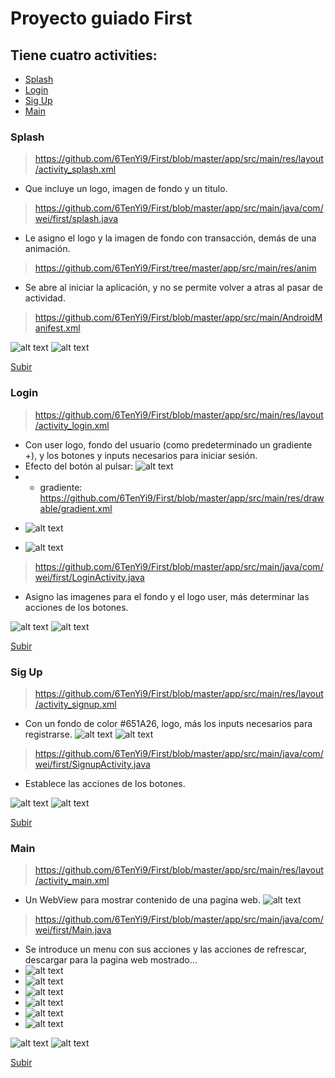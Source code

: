 # Proyecto guiado First

## Tiene cuatro activities:
* [Splash](#item1)
* [Login](#item2)
* [Sig Up](#item3)
* [Main](#item4)

<a name="item1"></a>
### Splash
> https://github.com/6TenYi9/First/blob/master/app/src/main/res/layout/activity_splash.xml
* Que incluye un logo, imagen de fondo y un titulo.
> https://github.com/6TenYi9/First/blob/master/app/src/main/java/com/wei/first/splash.java
* Le asigno el logo y la imagen de fondo con transacción, demás de una animación.
> https://github.com/6TenYi9/First/tree/master/app/src/main/res/anim
* Se abre al iniciar la aplicación, y no se permite volver a atras al pasar de actividad.
> https://github.com/6TenYi9/First/blob/master/app/src/main/AndroidManifest.xml

![alt text](IMG/img2.png)
![alt text](IMG/img3.png)

[Subir](#top)

<a name="item2"></a>
### Login
> https://github.com/6TenYi9/First/blob/master/app/src/main/res/layout/activity_login.xml
* Con user logo, fondo del usuario (como predeterminado un gradiente +), y los botones y inputs necesarios para iniciar sesión.
* Efecto del botón al pulsar: ![alt text](IMG/img7.png)
* + gradiente: https://github.com/6TenYi9/First/blob/master/app/src/main/res/drawable/gradient.xml 
+ ![alt text](IMG/img10.png)
* ![alt text](IMG/img4.png)
> https://github.com/6TenYi9/First/blob/master/app/src/main/java/com/wei/first/LoginActivity.java
* Asigno las imagenes para el fondo y el logo user, más determinar las acciones de los botones.

![alt text](IMG/img5.png)
![alt text](IMG/img6.png)

[Subir](#top)

<a name="item3"></a>
### Sig Up
> https://github.com/6TenYi9/First/blob/master/app/src/main/res/layout/activity_signup.xml
* Con un fondo de color #651A26, logo, más los inputs necesarios para registrarse.
![alt text](IMG/img8.png)
![alt text](IMG/img9.png)
> https://github.com/6TenYi9/First/blob/master/app/src/main/java/com/wei/first/SignupActivity.java
* Establece las acciones de los botones.

![alt text](IMG/img11.png)
![alt text](IMG/img12.png)

[Subir](#top)

<a name="item4"></a>
### Main
> https://github.com/6TenYi9/First/blob/master/app/src/main/res/layout/activity_main.xml
* Un WebView para mostrar contenido de una pagina web.
![alt text](IMG/img13.png)
> https://github.com/6TenYi9/First/blob/master/app/src/main/java/com/wei/first/Main.java
* Se introduce un menu con sus acciones y las acciones de refrescar, descargar para la pagina web mostrado...
* ![alt text](IMG/img14.png)
* ![alt text](IMG/img.png)
* ![alt text](IMG/img15.png)
* ![alt text](IMG/img16.png)
* ![alt text](IMG/img17.png)
* ![alt text](IMG/img18.png)

![alt text](IMG/img19.png)
![alt text](IMG/img20.png)

[Subir](#top)
